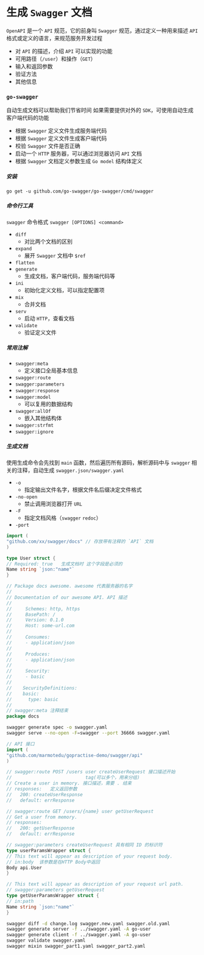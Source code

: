 # 生成 `Swagger` 文档

`OpenAPI` 是一个 `API` 规范，它的前身叫 `Swagger` 规范，通过定义一种用来描述 `API` 格式或定义的语言，来规范服务开发过程

- 对 `API` 的描述，介绍 `API` 可以实现的功能
- 可用路径（`/user`）和操作（`GET`）
- 输入和返回参数
- 验证方法
- 其他信息

### `go-swagger`

自动生成文档可以帮助我们节省时间
如果需要提供对外的 `SDK`，可使用自动生成客户端代码的功能

- 根据 `Swagger` 定义文件生成服务端代码
- 根据 `Swagger` 定义文件生成客户端代码
- 校验 `Swagger` 文件是否正确
- 启动一个 `HTTP` 服务器，可以通过浏览器访问 `API` 文档
- 根据 `Swagger` 文档定义参数生成 `Go model` 结构体定义

##### 安装

`go get -u github.com/go-swagger/go-swagger/cmd/swagger`

##### 命令行工具

`swagger` 命令格式 `swagger [OPTIONS] <command>`

- `diff`
    - 对比两个文档的区别
- `expand`
    - 展开 `Swagger` 文档中 `$ref`
- `flatten`
- `generate`
    - 生成文档，客户端代码，服务端代码等
- `ini`
    - 初始化定义文档，可以指定配置项
- `mix`
    - 合并文档
- `serv`
    - 启动 `HTTP`，查看文档
- `validate`
    - 验证定义文件

##### 常用注解

- `swagger:meta`
    - 定义接口全局基本信息
- `swagger:route`
- `swagger:parameters`
- `swagger:response`
- `swagger:model`
    - 可以复用的数据结构
- `swagger:allOf`
    - 嵌入其他结构体
- `swagger:strfmt`
- `swagger:ignore`

##### 生成文档

使用生成命令会先找到 `main` 函数，然后遍历所有源码，解析源码中与 `swagger` 相关的注释，自动生成 `swagger.json/swagger.yaml`

- `-o`
    - 指定输出文件名字，根据文件名后缀决定文件格式
- `-no-open`
    - 禁止调用浏览器打开 `URL`
- `-F`
    - 指定文档风格（`swagger` `redoc`）
- `-port`

```go
import (
"github.com/xx/swagger/docs" // 存放带有注释的 `API` 文档
)

type User struct {
// Required: true   生成文档时 这个字段是必须的
Name string `json:"name"`
}

// Package docs awesome. awesome 代表服务器的名字
//
// Documentation of our awesome API. API 描述
//
//     Schemes: http, https
//     BasePath: /
//     Version: 0.1.0
//     Host: some-url.com
//
//     Consumes:
//     - application/json
//
//     Produces:
//     - application/json
//
//     Security:
//     - basic
//
//    SecurityDefinitions:
//    basic:
//      type: basic
//
// swagger:meta 注释结束
package docs
```

```bash
swagger generate spec -o swagger.yaml
swagger serve --no-open -F=swagger --port 36666 swagger.yaml
```

```go
// API 接口
import (
"github.com/marmotedu/gopractise-demo/swagger/api"
)

// swagger:route POST /users user createUserRequest 接口描述开始
//                           tag(可以多个，用来分组)
// Create a user in memory. 接口描述，需要 . 结束
// responses:   定义返回参数
//   200: createUserResponse
//   default: errResponse

// swagger:route GET /users/{name} user getUserRequest
// Get a user from memory.
// responses:     
//   200: getUserResponse
//   default: errResponse

// swagger:parameters createUserRequest 具有相同 ID 的标识符
type userParamsWrapper struct {
// This text will appear as description of your request body.
// in:body  该参数是在HTTP Body中返回
Body api.User
}

// This text will appear as description of your request url path.
// swagger:parameters getUserRequest
type getUserParamsWrapper struct {
// in:path
Name string `json:"name"`
}
```

```bash
swagger diff -d change.log swagger.new.yaml swagger.old.yaml
swagger generate server -f ../swagger.yaml -A go-user
swagger generate client -f ../swagger.yaml -A go-user
swagger validate swagger.yaml
swagger mixin swagger_part1.yaml swagger_part2.yaml
```
